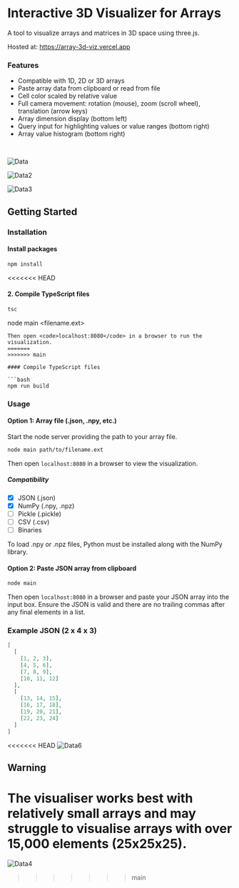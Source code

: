 # Interactive 3D Visualizer for Arrays

A tool to visualize arrays and matrices in 3D space using three.js.

Hosted at: https://array-3d-viz.vercel.app

### Features
- Compatible with 1D, 2D or 3D arrays
- Paste array data from clipboard or read from file
- Cell color scaled by relative value
- Full camera movement: rotation (mouse), zoom (scroll wheel), translation (arrow keys)
- Array dimension display (bottom left)
- Query input for highlighting values or value ranges (bottom right)
- Array value histogram (bottom right)

<br>

![Data](https://user-images.githubusercontent.com/41476809/179063555-7dbf08d4-ded9-4131-b4bf-b6b619e8e715.png)

![Data2](https://user-images.githubusercontent.com/41476809/179064728-ac07c0d0-3b9e-42d1-a979-85ba35b49aac.png)

![Data3](https://user-images.githubusercontent.com/41476809/179065260-ac1415f9-d0b8-4d4c-b03b-1be5e6d54b50.png)

## Getting Started

### Installation

#### Install packages

```bash
npm install
```
<<<<<<< HEAD
#### 2. Compile TypeScript files
```bash
tsc
```
node main <filename.ext>
```
Then open <code>localhost:8080</code> in a browser to run the visualization.
=======
>>>>>>> main

#### Compile TypeScript files

```bash
npm run build
```

### Usage 

####  Option 1: Array file (.json, .npy, etc.)

Start the node server providing the path to your array file.

```bash
node main path/to/filename.ext
```

Then open <code>localhost:8080</code> in a browser to view the visualization.

##### Compatibility 
- [x] JSON (.json) 
- [x] NumPy (.npy, .npz)
- [ ] Pickle (.pickle)
- [ ] CSV (.csv)
- [ ] Binaries

To load .npy or .npz files, Python must be installed along with the NumPy library.

#### Option 2: Paste JSON array from clipboard

```bash
node main
```

Then open <code>localhost:8080</code> in a browser and paste your JSON array into the input box. Ensure the JSON is valid and there are no trailing commas after any final elements in a list.

### Example JSON (2 x 4 x 3)

```json
[
  [
    [1, 2, 3],
    [4, 5, 6],
    [7, 8, 9],
    [10, 11, 12]
  ],
  [
    [13, 14, 15],
    [16, 17, 18],
    [19, 20, 21],
    [22, 23, 24]
  ]
]

```

<<<<<<< HEAD
![Data6](https://user-images.githubusercontent.com/41476809/179065871-d10666a7-6091-49f8-a26f-01cfd9bca5a2.png)

## Warning

The visualiser works best with relatively small arrays and may struggle to visualise arrays with over 15,000 elements (25x25x25).
=======
![Data4](https://user-images.githubusercontent.com/41476809/179065871-d10666a7-6091-49f8-a26f-01cfd9bca5a2.png)
>>>>>>> main
